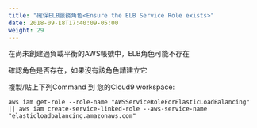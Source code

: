 ```yaml
---
title: "確保ELB服務角色<Ensure the ELB Service Role exists>"
date: 2018-09-18T17:40:09-05:00
weight: 29
---
```


<!---In AWS accounts that have never created a load balancer before, it's possible
that the service role for ELB might not exist yet.--->
在尚未創建過負載平衡的AWS帳號中，ELB角色可能不存在

<!---We can check for the role, and create it if it's missing.

Copy/Paste the following commands into your Cloud9 workspace:--->
確認角色是否存在，如果沒有該角色請建立它

複製/貼上下列Command 到 您的Cloud9 workspace:

```
aws iam get-role --role-name "AWSServiceRoleForElasticLoadBalancing" || aws iam create-service-linked-role --aws-service-name "elasticloadbalancing.amazonaws.com"
```
